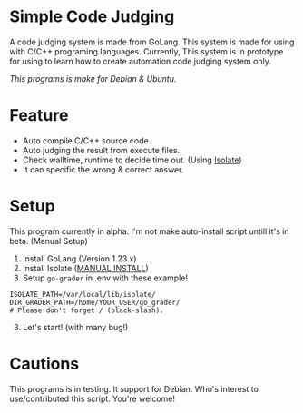 # Simple Code Judging
A code judging system is made from GoLang. This system is made for using with C/C++ programing languages.
Currently, This system is in prototype for using to learn how to create automation code judging system only.

*This programs is make for Debian & Ubuntu.*

# Feature
- Auto compile C/C++ source code.
- Auto judging the result from execute files.
- Check walltime, runtime to decide time out. (Using [Isolate](https://github.com/ioi/isolate))
- It can specific the wrong & correct answer.

# Setup
This program currently in alpha. I'm not make auto-install script untill it's in beta.
(Manual Setup)
1) Install GoLang (Version 1.23.x)
2) Install Isolate ([MANUAL INSTALL](https://www.ucw.cz/moe/isolate.1.html#_installation))
3) Setup `go-grader` in .env with these example!
```env
ISOLATE_PATH=/var/local/lib/isolate/
DIR_GRADER_PATH=/home/YOUR_USER/go_grader/
# Please don't forget / (black-slash).
```
3) Let's start! (with many bug!)

# Cautions
This programs is in testing. It support for Debian.
Who's interest to use/contributed this script. You're welcome!